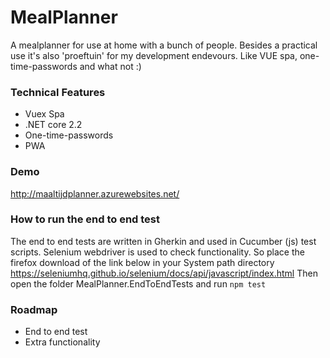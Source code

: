 # MealPlanner
A  mealplanner for use at home with a bunch of people. Besides a practical use it's also 'proeftuin' for my development endevours. Like VUE spa, one-time-passwords and what not :)

### Technical Features
- Vuex Spa
- .NET core 2.2
- One-time-passwords
- PWA

### Demo
http://maaltijdplanner.azurewebsites.net/

### How to run the end to end test
The end to end tests are written in Gherkin and used in Cucumber (js) test scripts.
Selenium webdriver is used to check functionality. So place the firefox download of the link below in your System path directory 
https://seleniumhq.github.io/selenium/docs/api/javascript/index.html
Then open the folder MealPlanner.EndToEndTests and run `npm test`

### Roadmap 
- End to end test
- Extra functionality
